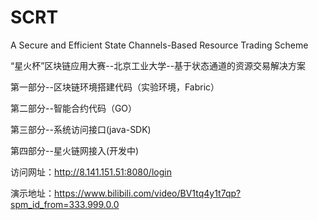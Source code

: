 # SCRT
A Secure and Efficient State Channels-Based Resource Trading Scheme

“星火杯”区块链应用大赛--北京工业大学--基于状态通道的资源交易解决方案

第一部分--区块链环境搭建代码（实验环境，Fabric）

第二部分--智能合约代码（GO）

第三部分--系统访问接口(java-SDK)

第四部分--星火链网接入(开发中)

访问网址：http://8.141.151.51:8080/login

演示地址：https://www.bilibili.com/video/BV1tq4y1t7qp?spm_id_from=333.999.0.0


